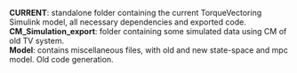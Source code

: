 **CURRENT**: standalone folder containing the current TorqueVectoring Simulink model, all necessary dependencies and exported code.<br />
**CM_Simulation_export**: folder containing some simulated data using CM of old TV system.<br />
**Model**: contains miscellaneous files, with old and new state-space and mpc model. Old code generation.<br />
